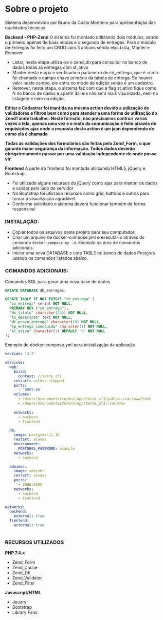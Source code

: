 # Sobre o projeto

Sistema desenvolvido por Bruno da Costa Monteiro para apresentação das qualidades técnicas

**Backend - PHP-Zend**
O sistema foi montado utilizando dois módulos, sendo o primeiro apenas de boas vindas e o segundo de entregas.
Para o módulo de Entregas foi feito um CRUD com 3 actions sendo elas Lista, Manter e Remover
* Listar, nesta etapa utiliza-se o zend_db para consultar no banco de dados todas as entregas com st_ativo
* Manter nesta etapa é verificado o parâmetro de co_entrega, que é como foi chamado o campo chave primário da tabela de entrega. Se houver valor neste campo, ele entra no modo de edição senão é um cadastro.
* Remover, nesta etapa, o sistema faz com que a flag st_ativo fique como N no banco de dados e apartir dai ela não será mais visualizada, nem na listagem e nem na edição.

**Editar e Cadastrar foi mantida na mesma action devido a utilização de validadores e filtros bem como para atender a uma forma de utilização do Zend1 onde trabalhei. Neste formato, não precisamos contruir varias vezes a tela, apenas uma vez e o resto da comunicação é feito através de requisições ajax onde a resposta desta action é um json dependendo de como ela é chamada**

**Todas as validações dos formulários são feitas pelo Zend_Form, o que garante maior segurança da informação. Todos dados deverão obrigatoriamente passar por uma validação independente de onde possa vir**


**Frontend**
A parte do frontend foi montada utilizando HTML5, jQuery e Bootstrap.
* Foi utilizado alguns recursos do jQuery como ajax para manter os dados e validar pelo lado do servidor
* No Bootstrap foi utilizado recursos como grid, buttons e outros para tornar a visualização agradável.
* Conforme solicitado o sistema deverá funcionar também de forma responsiva!


### INSTALAÇÃO:
* Copiar todos os arquivos deste projeto para seu computador.
* Criar um arquivo de docker-compose.yml e executá-lo através do comando ```docker-compose up -d```. Exemplo na área de comandos adicionais.
* Iniciar uma nova DATABASE e uma TABLE no banco de dados Postgres usando os comandos listados abaixo.

### COMANDOS ADICIONAIS: 

Comandos SQL para gerar uma nova base de dados 
```sql
CREATE DATABASE db_entregas;

CREATE TABLE IF NOT EXISTS "tb_entrega" (
  "co_entrega" serial NOT NULL,
  PRIMARY KEY ("co_entrega"),
  "ds_titulo" character(255) NOT NULL,
  "tx_descricao" text NOT NULL,
  "dt_prazo_entrega" character(10) NOT NULL,
  "tp_entrega_concluida" character(1) NOT NULL,
  "st_ativo" character(1) DEFAULT 'S' NOT NULL
);
```


Exemplo de docker-compose.yml para inicialização da aplicação
```yml
version: '3.7'

services:
  web:
    build:
      context: //teste_zf1
    restart: unless-stopped
    ports:
      - '8089:80'
    volumes:
      - /Users/brunomonteiro/mnt/app/teste_zf1/public:/var/www/html
      - /Users/brunomonteiro/mnt/app/teste_zf1:/var/www
     
    networks:
      - backend
      - frontend

  db:
    image: postgres:11.16
    restart: always
    environment:
      POSTGRES_PASSWORD: example
    networks:
      - backend

  adminer:
    image: adminer
    restart: always
    ports:
      - 8090:8080
    networks:
      - backend
      - frontend

networks:
  backend:
    external: true  
  frontend:
    external: true
    
```


### RECURSOS UTILIZADOS
**PHP 7.4.x**
* Zend_Form
* Zend_Cache
* Zend_Db
* Zend_Validator
* Zend_Filter

**Javascript/HTML**
* Jquery
* Bootstrap
* Library Fans
